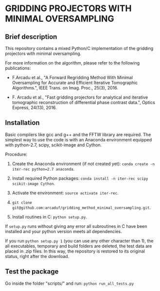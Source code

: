 GRIDDING PROJECTORS WITH MINIMAL OVERSAMPLING
=============================================



##  Brief description
This repository contains a mixed Python/C implementation of the gridding
projectors with minimal oversampling.

For more information on the algorithm, please refer to the following 
publications:

* F.Arcadu et al., "A Forward Regridding Method With Minimal Oversampling for
  Accurate and Efficient Iterative Tomographic Algorithms.", IEEE Trans. on Imag.
  Proc., 25(3), 2016.
           
* F. Arcadu et al., "Fast gridding projectors for analytical and iterative
  tomographic reconstruction of differential phase contrast data.", Optics
  Express, 24(13), 2016.           



##  Installation
Basic compilers like gcc and g++ and the FFTW library are required.
The simplest way to use the code is with an Anaconda environment equipped with
python-2.7, scipy, scikit-image and Cython.

Procedure:

1. Create the Anaconda environment (if not created yet): `conda create -n iter-rec python=2.7 anaconda`.

2. Install required Python packages: `conda install -n iter-rec scipy scikit-image Cython`.

3. Activate the environment: `source activate iter-rec`.

4. `git clone git@github.com:arcaduf/gridding_method_minimal_oversampling.git`.
 
5. Install routines in C: `python setup.py`.

If `setup.py` runs without giving any error all subroutines in C have been installed and
your python version meets all dependencies.

If you run `python setup.py 1` (you can use any other character than 1), the 
all executables, temporary and build folders are deleted, the test data are 
placed in .zip files. In this way, the repository is restored to its original
status, right after the download.



##  Test the package
Go inside the folder "scripts/" and run: `python run_all_tests.py`

